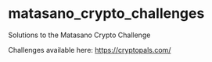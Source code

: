 matasano_crypto_challenges
==========================

Solutions to the Matasano Crypto Challenge

Challenges available here: https://cryptopals.com/
